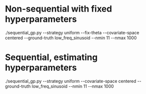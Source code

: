 # Non-sequential with fixed hyperparameters
./sequential_gp.py --strategy uniform --fix-theta --covariate-space centered --ground-truth low_freq_sinusoid --nmin 11 --nmax 1000 

# Sequential, estimating hyperparameters
./sequential_gp.py --strategy uniform --covariate-space centered --ground-truth low_freq_sinusoid --nmin 11 --nmax 1000 